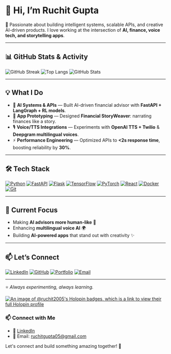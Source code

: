 # 👋 Hi, I’m Ruchit Gupta

🚀 Passionate about building intelligent systems, scalable APIs, and creative AI-driven products.
I love working at the intersection of **AI, finance, voice tech, and storytelling apps**.

---

## 📊 GitHub Stats & Activity

![GitHub Streak](https://streak-stats.demolab.com?user=ruchit2005\&theme=tokyonight\&hide_border=true)
![Top Langs](https://github-readme-stats.vercel.app/api/top-langs/?username=ruchit2005\&layout=compact\&theme=tokyonight\&hide_border=true)
![GitHub Stats](https://github-readme-stats.vercel.app/api?username=ruchit2005\&show_icons=true\&theme=tokyonight\&hide_border=true)

---

## 💡 What I Do

* 🤖 **AI Systems & APIs** — Built AI-driven financial advisor with **FastAPI + LangGraph + RL models**.
* 📱 **App Prototyping** — Designed **Financial StoryWeaver**: narrating finances like a story.
* 🎙 **Voice/TTS Integrations** — Experiments with **OpenAI TTS + Twilio** & **Deepgram multilingual voices**.
* ⚡ **Performance Engineering** — Optimized APIs to **<2s response time**, boosting reliability by **30%**.

---

## 🛠️ Tech Stack

[![Python](https://img.shields.io/badge/Python-3776AB?logo=python\&logoColor=white)](#)
[![FastAPI](https://img.shields.io/badge/FastAPI-009688?logo=fastapi\&logoColor=white)](#)
[![Flask](https://img.shields.io/badge/Flask-000000?logo=flask\&logoColor=white)](#)
[![TensorFlow](https://img.shields.io/badge/TensorFlow-FF6F00?logo=tensorflow\&logoColor=white)](#)
[![PyTorch](https://img.shields.io/badge/PyTorch-EE4C2C?logo=pytorch\&logoColor=white)](#)
[![React](https://img.shields.io/badge/React-20232A?logo=react\&logoColor=61DAFB)](#)
[![Docker](https://img.shields.io/badge/Docker-2496ED?logo=docker\&logoColor=white)](#)
[![Git](https://img.shields.io/badge/Git-F05032?logo=git\&logoColor=white)](#)

---

## 🌱 Current Focus

* Making **AI advisors more human-like** 🧠
* Enhancing **multilingual voice AI** 🌍
* Building **AI-powered apps** that stand out with creativity ✨

---

## 📫 Let’s Connect

[![LinkedIn](https://img.shields.io/badge/LinkedIn-0077B5?logo=linkedin\&logoColor=white)](https://linkedin.com/in/yourprofile)
[![GitHub](https://img.shields.io/badge/GitHub-181717?logo=github\&logoColor=white)](https://github.com/ruchitgupta)
[![Portfolio](https://img.shields.io/badge/Portfolio-FF5722?logo=firefox\&logoColor=white)](https://yourportfolio.com)
[![Email](https://img.shields.io/badge/Email-D14836?logo=gmail\&logoColor=white)](mailto:yourname@gmail.com)

---

⭐ *Always experimenting, always learning.*


[![An image of @ruchit2005's Holopin badges, which is a link to view their full Holopin profile](https://holopin.me/ruchit2005)](https://holopin.io/@ruchit2005)


### 📫 Connect with Me
- 💼 [LinkedIn](https://www.linkedin.com/in/ruchit-gupta-608a6428b/)
- 📧 Email: ruchitgupta05@gmail.com

Let's connect and build something amazing together! 🚀



